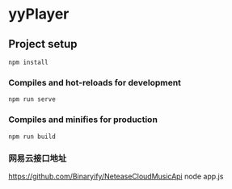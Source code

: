 # yyPlayer

## Project setup
```
npm install
```

### Compiles and hot-reloads for development
```
npm run serve
```

### Compiles and minifies for production
```
npm run build
```

### 网易云接口地址
https://github.com/Binaryify/NeteaseCloudMusicApi
node app.js
